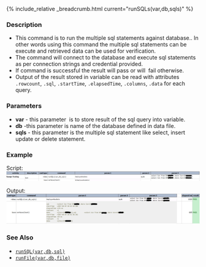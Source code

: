 {% include_relative _breadcrumb.html current="runSQLs(var,db,sqls)" %}


### Description
- This command is to run the multiple sql statements against database.. In other words using this command the 
  multiple sql statements can be execute and retrieved data can be used for verification.
- The command will connect to the database and execute sql statements as per connection strings and credential provided.
- If command is successful the result will pass or will  fail otherwise.
- Output of the result stored in variable can be read with attributes `.rowcount`, `.sql`, `.startTime`, 
  `.elapsedTime`, `.columns`, `.data` for each query.  


### Parameters
- **var** \- this parameter  is to store result of the sql query into variable.
- **db** \-this parameter is name of the database defined in data file.
- **sqls** \- this parameter is the multiple sql statement like select, insert update or delete statement.


### Example
Script:<br/>
![](image/runSQLs_01.png)

Output:<br/>
![](image/runSQLs_02.png)


### See Also
- [`runSQL(var,db,sql)`](runSQL(var,db,sql))
- [`runFile(var,db,file)`](runFile(var,db,file))